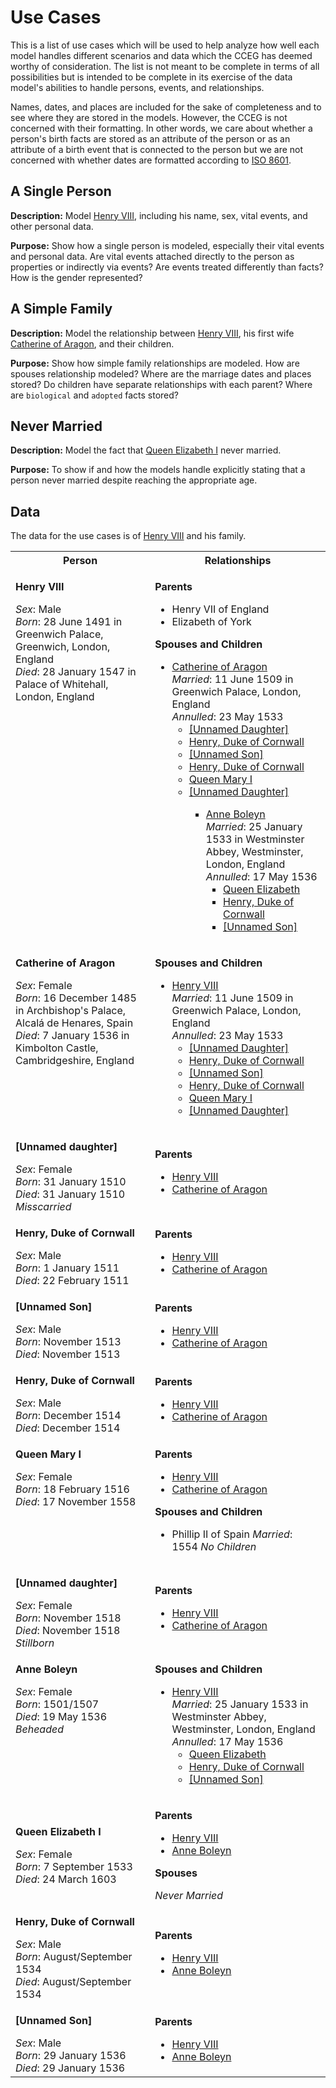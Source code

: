 # Use Cases

This is a list of use cases which will be used to help analyze how well each model
handles different scenarios and data which the CCEG has deemed worthy of consideration.
The list is not meant to be complete in terms of all possibilities but is intended
to be complete in its exercise of the data model's abilities to handle persons, events,
and relationships.

Names, dates, and places are included for the sake of completeness and to see where they are stored in the models. However, the CCEG is not concerned with their formatting. In other words, we care about whether a person's birth facts are stored as an attribute of the person or as an attribute of a birth event that is connected to the person but we are not concerned with whether dates are formatted according to [ISO 8601](http://en.wikipedia.org/wiki/ISO_8601).

## A Single Person

__Description:__ Model <a href="#henry-viii">Henry VIII</a>, including his name, sex, vital events, and other personal data.

__Purpose:__ Show how a single person is modeled, especially their vital events and personal data. Are vital events attached directly to the person as properties or indirectly via events? Are events treated differently than facts? How is the gender represented?

## A Simple Family

__Description:__ Model the relationship between <a href="#henry-viii">Henry VIII</a>, his first wife <a href="#catherine-of-aragon">Catherine of Aragon</a>, and their children.

__Purpose:__ Show how simple family relationships are modeled. How are spouses relationship modeled? Where are the marriage dates and places stored? Do children have separate relationships with each parent? Where are `biological` and `adopted` facts stored?

## Never Married

__Description:__ Model the fact that <a href="#queen-elizabeth-1">Queen Elizabeth I</a> never married.

__Purpose:__ To show if and how the models handle explicitly stating that a person never married despite reaching the appropriate age.

## Data

The data for the use cases is of [Henry VIII](http://en.wikipedia.org/wiki/Henry_VIII_of_England#Marriages_and_issue) and his family.

<table>
  <tr>
    <th>Person</th>
    <th>Relationships</th>
  </tr>
  <tr>
    <td valign="top">
      <a name="henry-viii"></a>
      <p><strong>Henry VIII</strong></p>
      <em>Sex</em>: Male<br>
      <em>Born</em>: 28 June 1491 in Greenwich Palace, Greenwich, London, England<br>
      <em>Died</em>: 28 January 1547 in Palace of Whitehall, London, England
    </td>
    <td>
      <p><strong>Parents</strong></p>
      <ul>
        <li>Henry VII of England</li>
        <li>Elizabeth of York</li>
      </ul>
      <p><strong>Spouses and Children</strong></p>
      <ul>
        <li>
          <a href="#catherine-of-aragon">Catherine of Aragon</a><br>
          <em>Married</em>: 11 June 1509 in Greenwich Palace, London, England<br>
          <em>Annulled</em>: 23 May 1533
          <ul>
            <li><a href="#daughter-1">[Unnamed Daughter]</a></li>
            <li><a href="#henry-duke-of-cornwall-1">Henry, Duke of Cornwall</a></li>
            <li><a href="#son-1">[Unnamed Son]</a></li>
            <li><a href="#henry-duke-of-cornwall-2">Henry, Duke of Cornwall</a></li>
            <li><a href="#queen-mary-i">Queen Mary I</a></li>
            <li><a href="#daughter-2">[Unnamed Daughter]</a></li>
          <ul>
        </li>
        <li>
          <a href="#anne-boleyn">Anne Boleyn</a><br>
          <em>Married</em>: 25 January 1533 in Westminster Abbey, Westminster, London, England<br>
          <em>Annulled</em>: 17 May 1536
          <ul>
            <li><a href="#queen-elizabeth-1">Queen Elizabeth</a></li>
            <li><a href="#henry-duke-of-cornwall-3">Henry, Duke of Cornwall</a></li>
            <li><a href="#son-2">[Unnamed Son]</a></li>
          <ul>
        </li>
      </ul>
    </td>
  </tr>
  <tr>
    <td valign="top">
      <a name="catherine-of-aragon"></a>
      <p><strong>Catherine of Aragon</strong></p>
      <em>Sex</em>: Female<br>
      <em>Born</em>: 16 December 1485 in Archbishop's Palace, Alcalá de Henares, Spain<br>
      <em>Died</em>: 7 January 1536 in Kimbolton Castle, Cambridgeshire, England
    </td>
    <td>
      <p><strong>Spouses and Children</strong></p>
      <ul>
        <li>
          <a href="#henry-viii">Henry VIII</a><br>
          <em>Married</em>: 11 June 1509 in Greenwich Palace, London, England<br>
          <em>Annulled</em>: 23 May 1533
          <ul>
            <li><a href="#daughter-1">[Unnamed Daughter]</a></li>
            <li><a href="#henry-duke-of-cornwall-1">Henry, Duke of Cornwall</a></li>
            <li><a href="#son-1">[Unnamed Son]</a></li>
            <li><a href="#henry-duke-of-cornwall-2">Henry, Duke of Cornwall</a></li>
            <li><a href="#queen-mary-i">Queen Mary I</a></li>
            <li><a href="#daughter-2">[Unnamed Daughter]</a></li>
          <ul>
        </li>
      </ul>
    </td>
  </tr>
  <tr>
    <td>
      <a name="daughter-1"></a>
      <p><strong>[Unnamed daughter]</strong></p>
      <em>Sex</em>: Female<br>
      <em>Born</em>: 31 January 1510<br>
      <em>Died</em>: 31 January 1510<br>
      <em>Misscarried</em>
    </td>
    <td>
      <p><strong>Parents</strong></p>
      <ul>
        <li><a href="#henry-viii">Henry VIII</a></li>
        <li><a href="#catherine-of-aragon">Catherine of Aragon</a></li>
      </ul>
    </td>
  </tr>
  <tr>
    <td>
      <a name="henry-duke-of-cornwall-1"></a>
      <p><strong>Henry, Duke of Cornwall</strong></p>
      <em>Sex</em>: Male<br>
      <em>Born</em>: 1 January 1511<br>
      <em>Died</em>: 22 February 1511
    </td>
    <td>
      <p><strong>Parents</strong></p>
      <ul>
        <li><a href="#henry-viii">Henry VIII</a></li>
        <li><a href="#catherine-of-aragon">Catherine of Aragon</a></li>
      </ul>
    </td>
  </tr>
  <tr>
    <td>
      <a name="son-1"></a>
      <p><strong>[Unnamed Son]</strong></p>
      <em>Sex</em>: Male<br>
      <em>Born</em>: November 1513<br>
      <em>Died</em>: November 1513
    </td>
    <td>
      <p><strong>Parents</strong></p>
      <ul>
        <li><a href="#henry-viii">Henry VIII</a></li>
        <li><a href="#catherine-of-aragon">Catherine of Aragon</a></li>
      </ul>
    </td>
  </tr>
  <tr>
    <td>
      <a name="henry-duke-of-cornwall-2"></a>
      <p><strong>Henry, Duke of Cornwall</strong></p>
      <em>Sex</em>: Male<br>
      <em>Born</em>: December 1514<br>
      <em>Died</em>: December 1514
    </td>
    <td>
      <p><strong>Parents</strong></p>
      <ul>
        <li><a href="#henry-viii">Henry VIII</a></li>
        <li><a href="#catherine-of-aragon">Catherine of Aragon</a></li>
      </ul>
    </td>
  </tr>
  <tr>
    <td valign="top">
      <a name="queen-mary-i"></a>
      <p><strong>Queen Mary I</strong></p>
      <em>Sex</em>: Female<br>
      <em>Born</em>: 18 February 1516<br>
      <em>Died</em>: 17 November 1558
    </td>
    <td>
      <p><strong>Parents</strong></p>
      <ul>
        <li><a href="#henry-viii">Henry VIII</a></li>
        <li><a href="#catherine-of-aragon">Catherine of Aragon</a></li>
      </ul>
      <p><strong>Spouses and Children</strong></p>
      <ul>
        <li>
          Phillip II of Spain
          <em>Married</em>: 1554
          <em>No Children</em>
        </li>
      </ul>
    </td>
  </tr>
  <tr>
    <td>
      <a name="daughter-2"></a>
      <p><strong>[Unnamed daughter]</strong></p>
      <em>Sex</em>: Female<br>
      <em>Born</em>: November 1518<br>
      <em>Died</em>: November 1518<br>
      <em>Stillborn</em>
    </td>
    <td>
      <p><strong>Parents</strong></p>
      <ul>
        <li><a href="#henry-viii">Henry VIII</a></li>
        <li><a href="#catherine-of-aragon">Catherine of Aragon</a></li>
      </ul>
    </td>
  </tr>
  <tr>
    <td valign="top">
      <a name="anne-boleyn"></a>
      <p><strong>Anne Boleyn</strong></p>
      <em>Sex</em>: Female<br>
      <em>Born</em>: 1501/1507<br>
      <em>Died</em>: 19 May 1536<br>
      <em>Beheaded</em>
    </td>
    <td>
      <p><strong>Spouses and Children</strong></p>
      <ul>
        <li>
          <a href="#henry-viii">Henry VIII</a><br>
          <em>Married</em>: 25 January 1533 in Westminster Abbey, Westminster, London, England<br>
          <em>Annulled</em>: 17 May 1536
          <ul>
            <li><a href="#queen-elizabeth-1">Queen Elizabeth</a></li>
            <li><a href="#henry-duke-of-cornwall-3">Henry, Duke of Cornwall</a></li>
            <li><a href="#son-2">[Unnamed Son]</a></li>
          <ul>
        </li>
      </ul>
    </td>
  </tr>
  <tr>
    <td>
      <a name="queen-elizabeth-1"></a>
      <p><strong>Queen Elizabeth I</strong></p>
      <em>Sex</em>: Female<br>
      <em>Born</em>: 7 September 1533<br>
      <em>Died</em>: 24 March 1603
    </td>
    <td>
      <p><strong>Parents</strong></p>
      <ul>
        <li><a href="#henry-viii">Henry VIII</a></li>
        <li><a href="#anne-boleyn">Anne Boleyn</a></li>
      </ul>
      <p><strong>Spouses</strong></p>
      <em>Never Married</em>
    </td>
  </tr>
  <tr>
    <td>
      <a name="henry-duke-of-cornwall-3"></a>
      <p><strong>Henry, Duke of Cornwall</strong></p>
      <em>Sex</em>: Male<br>
      <em>Born</em>: August/September 1534<br>
      <em>Died</em>: August/September 1534
    </td>
    <td>
      <p><strong>Parents</strong></p>
      <ul>
        <li><a href="#henry-viii">Henry VIII</a></li>
        <li><a href="#anne-boleyn">Anne Boleyn</a></li>
      </ul>
    </td>
  </tr>
  <tr>
    <td>
      <a name="son-2"></a>
      <p><strong>[Unnamed Son]</strong></p>
      <em>Sex</em>: Male<br>
      <em>Born</em>: 29 January 1536<br>
      <em>Died</em>: 29 January 1536
    </td>
    <td>
      <p><strong>Parents</strong></p>
      <ul>
        <li><a href="#henry-viii">Henry VIII</a></li>
        <li><a href="#anne-boleyn">Anne Boleyn</a></li>
      </ul>
    </td>
  </tr>
</table>
